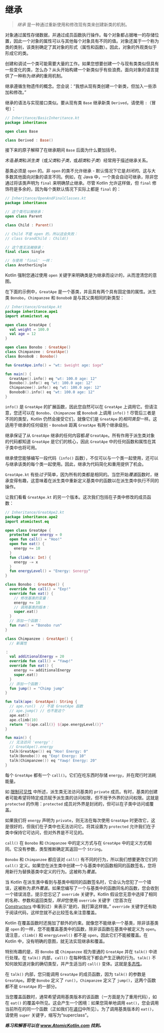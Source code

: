 # 继承

> *继承* 是一种通过重新使用和修改现有类来创建新类的机制。

对象通过属性存储数据，并通过成员函数执行操作。每个对象都占据唯一的存储位置，因此一个对象的属性可以与其他每个对象具有不同的值。对象还属于一个称为类的类别，该类别确定了其对象的形式（属性和函数）。因此，对象的外观类似于形成它的类。

创建和调试一个类可能需要大量的工作。如果您想要创建一个与现有类类似但具有一些变化的类，怎么办？从头开始构建一个新类似乎有些浪费。面向对象的语言提供了一种称为*继承*的重用机制。

继承遵循生物遗传的概念。您会说：“我想从现有类创建一个新类，但加入一些添加和修改。”

继承的语法与实现接口类似。要从现有类 `Base` 继承新类 `Derived`，请使用 `:`（冒号）：

```kotlin
// Inheritance/BasicInheritance.kt
package inheritance

open class Base

class Derived : Base()
```

接下来的原子解释了在继承期间 `Base` 后面为什么要加括号。

术语*基类*和*派生类*（或*父类*和*子类*，或*超类*和*子类*）经常用于描述继承关系。

基类必须是 `open` 的。非 `open` 的类不允许继承 - 默认情况下它是*封闭的*。这与大多数其他面向对象的语言不同。例如，在 Java 中，一个类会自动可继承，除非您通过将该类声明为 `final` 来明确禁止继承。尽管 Kotlin 允许这样做，但 `final` 修饰符是多余的，因为每个类默认情况下实际上都是 `final` 的：

```kotlin
// Inheritance/OpenAndFinalClasses.kt
package inheritance

// 这个类可以被继承：
open class Parent

class Child : Parent()

// Child 不是 open 的，所以这会失败：
// class GrandChild : Child()

// 这个类无法被继承：
final class Single

// 与使用 'final' 一样：
class AnotherSingle
```

Kotlin 强制您通过使用 `open` 关键字来明确类是为继承而设计的，从而澄清您的意图。

在下面的示例中，`GreatApe` 是一个基类，并且具有两个具有固定值的属性。派生类 `Bonobo`，`Chimpanzee` 和 `BonoboB` 是与其父类相同的新类型：

```kotlin
// Inheritance/GreatApe.kt
package inheritance.ape1
import atomictest.eq

open class GreatApe {
  val weight = 100.0
  val age = 12
}

open class Bonobo : GreatApe()
class Chimpanzee : GreatApe()
class BonoboB : Bonobo()

fun GreatApe.info() = "wt: $weight age: $age"

fun main() {
  GreatApe().info() eq "wt: 100.0 age: 12"
  Bonobo().info() eq "wt: 100.0 age: 12"
  Chimpanzee().info() eq "wt: 100.0 age: 12"
  BonoboB().info() eq "wt: 100.0 age: 12"
}
```

`info()` 是 `GreatApe` 的扩展函数，因此您自然可以在 `GreatApe` 上调用它。但请注意，您还可以在 `Bonobo`、`Chimpanzee` 或 `BonoboB` 上调用 `info()`！尽管后三者是不同的类型，Kotlin 仍然会接受它们，就像它们是 `GreatApe` 的*相同类型*一样。这适用于继承的任何级别 - `BonoboB` 距离 `GreatApe` 有两个继承级别。

继承保证了从 `GreatApe` 继承的任何内容都*是* `GreatApe`。所有作用于派生类对象的代码都知道 `GreatApe` 是它们的核心，因此 `GreatApe` 中的任何函数和属性在其子类中也将可用。

继承使您能够编写一段代码（`info()` 函数），不仅可以与一个类一起使用，还可以与继承该类的每个类一起使用。因此，继承为代码简化和重用提供了机会。

`GreatApe.kt` 有些*过于*简单，因为所有的类都是相同的。当您开始*覆盖*函数时，继承变得有趣，这意味着在派生类中重新定义基类中的函数以在派生类中执行不同的操作。

让我们看看 `GreatApe.kt` 的另一个版本。这次我们包括在子类中修改的成员函数：

```kotlin
// Inheritance/GreatApe2.kt
package inheritance.ape2
import atomictest.eq

open class GreatApe {
  protected var energy = 0
  open fun call() = "Hoo!"
  open fun eat() {
    energy += 10
  }
  fun climb(x: Int) {
    energy -= x
  }
  fun energyLevel() = "Energy: $energy"
}

class Bonobo : GreatApe() {
  override fun call() = "Eep!"
  override fun eat() {
    // 修改基类的变量：
    energy += 10
    // 调用基类的版本：
    super.eat()
  }
  // 添加一个函数：
  fun run() = "Bonobo run"
}

class Chimpanzee : GreatApe() {
  // 新属性

：
  val additionalEnergy = 20
  override fun call() = "Yawp!"
  override fun eat() {
    energy += additionalEnergy
    super.eat()
  }
  // 添加一个函数：
  fun jump() = "Chimp jump"
}

fun talk(ape: GreatApe): String {
  // ape.run()  // 不是 GreatApe 函数
  // ape.jump() // 也不是这个
  ape.eat()
  ape.climb(10)
  return "${ape.call()} ${ape.energyLevel()}"
}

fun main() {
  // 无法访问 'energy'：
  // GreatApe().energy
  talk(GreatApe()) eq "Hoo! Energy: 0"
  talk(Bonobo()) eq "Eep! Energy: 10"
  talk(Chimpanzee()) eq "Yawp! Energy: 20"
}
```

每个 `GreatApe` 都有一个 `call()`。它们在吃东西时存储 `energy`，并在爬行时消耗能量。

如 [限制可见性](se02-ch05.md) 中所述，派生类无法访问基类的 `private` 成员。有时，基类的创建者可能希望将特定成员赋予派生类的访问权限，但不授予外界的访问权限。这就是 `protected` 的作用：`protected` 成员对外界是封闭的，但可以在子类中访问或覆盖。

如果我们将 `energy` 声明为 `private`，则无法在每次使用 `GreatApe` 时更改它，这是很好的，但我们在子类中也无法访问它。将其设置为 `protected` 允许我们在子类中保持它可访问，但对外界是不可见的。

`call()` 在 `Bonobo` 和 `Chimpanzee` 中的定义方式与在 `GreatApe` 中的定义方式相同。它没有参数，类型推断确定其返回一个 `String`。

`Bonobo` 和 `Chimpanzee` 都应该对 `call()` 有不同的行为，所以我们想要更改它们的 `call()` 定义。如果您在派生类中创建一个与基类中的函数相同的函数签名，您将用新行为替换基类中定义的行为。这被称为*覆盖*。

当 Kotlin 在派生类中看到与基类中相同的函数签名时，它会认为您犯了一个错误，这被称为*意外覆盖*。如果您编写了一个与基类中的函数同名的函数，您会收到一个错误消息，提示您忘记了 `override` 关键字。Kotlin 假设您无意中选择了相同的名称、参数和返回类型，*除非*您使用 `override` 关键字（您首次在 [Constructors](se02-ch04.md) 中看到过）来表示“是的，我打算这样做。” `override` 关键字还有助于阅读代码，这样您就不必比较签名来注意覆盖。

Kotlin 在覆盖函数时还施加了额外的约束。就像您不能继承一个基类，除非该基类是 `open` 的一样，您不能覆盖基类中的函数，除非该函数在基类中被定义为 `open`。请注意，`climb()` 和 `energyLevel()` 都不是 `open`，因此它们不能被覆盖。在 Kotlin 中，没有明确的意图，就无法实现继承和覆盖。

特别有趣的是，将 `Bonobo` 或 `Chimpanzee` 视为普通的 `GreatApe` 并在 `talk()` 中进行处理。在 `talk()` 内部，`call()` 在每种情况下都会产生正确的行为。`talk()` 不知何故知道对象的确切类型，并产生适当的 `call()` 变体。这就是[多态性](se05-ch08.md)。

在 `talk()` 内部，您只能调用 `GreatApe` 的成员函数，因为 `talk()` 的参数是 `GreatApe`。即使 `Bonobo` 定义了 `run()`，`Chimpanzee` 定义了 `jump()`，这两个函数都不是 `GreatApe` 的一部分。

当您覆盖函数时，通常希望调用基类版本的该函数（一方面是为了重用代码），如在 `eat()` 的覆盖中所见。这会产生一个困境：如果您简单地调用 `eat()`，您会调用当前所在的同一个函数（正如我们在[递归](se04-ch11.md)中所见）。为了调用基类版本的 `eat()`，请使用 `super` 关键字，缩写为“superclass”。

***练习和解答可以在 www.AtomicKotlin.com 找到。***